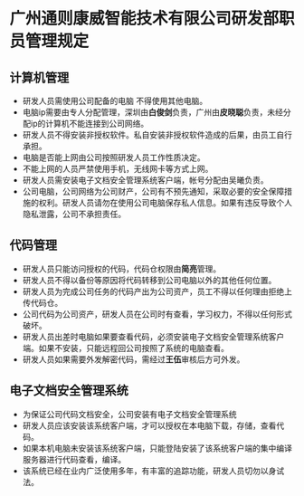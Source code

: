 
# 广州通则康威智能技术有限公司研发部职员管理规定

## 计算机管理

- 研发人员需使用公司配备的电脑 不得使用其他电脑。
- 电脑ip需要由专人分配管理，深圳由**白俊剑**负责，广州由**皮晓聪**负责，未经分配ip的计算机不能连接到公司网络。
- 研发人员不得安装非授权软件。私自安装非授权软件造成的后果，由员工自行承担。
- 电脑是否能上网由公司按照研发人员工作性质决定。
- 不能上网的人员严禁使用手机，无线网卡等方式上网。
- 研发人员需安装电子文档安全管理系统客户端，帐号分配由吴曦负责。
- 公司电脑，公司网络为公司财产，公司有不预先通知，采取必要的安全保障措施的权利。研发人员请勿在使用公司电脑保存私人信息。如果有违反导致个人隐私泄露，公司不承担责任。
  
## 代码管理

- 研发人员只能访问授权的代码，代码仓权限由**简亮**管理。
- 研发人员不得以备份等原因将代码转移到公司电脑以外的其他任何位置。
- 研发人员为完成公司任务的代码产出为公司资产，员工不得以任何理由拒绝上传代码仓。
- 公司代码为公司资产，研发人员在公司时有查看，学习权力，不得以任何形式破坏。
- 研发人员出差时电脑如果要查看代码，必须安装电子文档安全管理系统客户端。如果不安装，只能远程回公司按照了系统的电脑查看。
- 研发人员如果需要外发解密代码，需经过**王伍**审核后方可外发。

## 电子文档安全管理系统

- 为保证公司代码文档安全，公司安装有电子文档安全管理系统
- 研发人员应该安装该系统客户端，才可以授权在本电脑下载，存储，查看代码。
- 如果本机电脑未安装该系统客户端，只能登陆安装了该系统客户端的集中编译服务器进行代码查看，编译。
- 该系统已经在业内广泛使用多年，有丰富的追踪功能，研发人员切勿以身试法。



